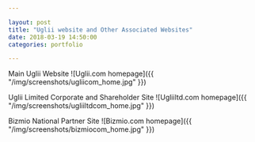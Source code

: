 ```yaml
---

layout: post
title: "Uglii website and Other Associated Websites"
date: 2018-03-19 14:50:00
categories: portfolio

---
```


Main Uglii Website
![Uglii.com homepage]({{ "/img/screenshots/ugliicom_home.jpg" }})

Uglii Limited Corporate and Shareholder Site
![Ugliiltd.com homepage]({{ "/img/screenshots/ugliiltdcom_home.jpg" }})

Bizmio National Partner Site
![Bizmio.com homepage]({{ "/img/screenshots/bizmiocom_home.jpg" }})